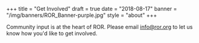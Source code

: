 +++
title = "Get Involved"
draft = true
date = "2018-08-17"
banner = "/img/banners/ROR_Banner-purple.jpg"
style = "about"
+++

Community input is at the heart of ROR. Please email info@ror.org to let us know how you'd like to get involved.
